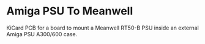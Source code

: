 # Amiga PSU To Meanwell
KiCard PCB for a board to mount a Meanwell RT50-B PSU inside an external Amiga PSU A300/600 case.
